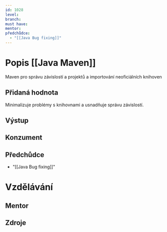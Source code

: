 ```yaml
---
id: 1028
level: 
branch: 
must have: 
mentor: 
předchůdce: 
  - "[[Java Bug fixing]]"
---
```



# Popis [[Java Maven]]
Maven pro správu závislostí a projektů a importování neoficiálních knihoven

## Přidaná hodnota
Minimalizuje problémy s knihovnami a usnadňuje správu závislostí.

## Výstup


## Konzument


## Předchůdce

  - "[[Java Bug fixing]]"

# Vzdělávání


## Mentor


## Zdroje
